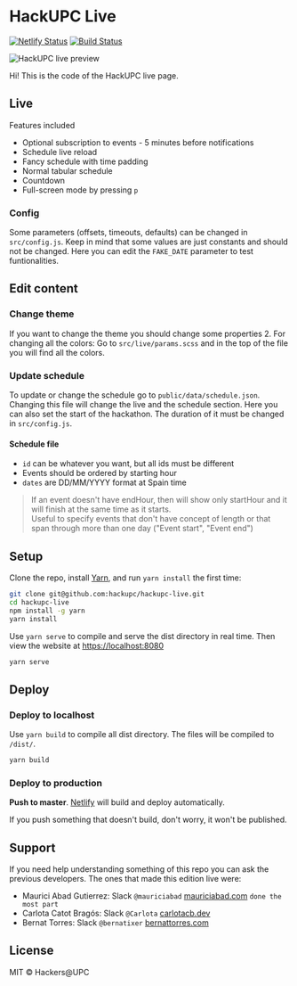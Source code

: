 # HackUPC Live

[![Netlify Status](https://api.netlify.com/api/v1/badges/71c013e3-dd84-4bc9-b55e-548fd0b8666d/deploy-status)](https://app.netlify.com/sites/hackupc-live/deploys)
[![Build Status](https://travis-ci.com/hackupc/hackupc-live.svg?branch=main)](https://travis-ci.com/hackupc/hackupc-live)

![HackUPC live preview](public/assets/img/ogimage.png)

Hi! This is the code of the HackUPC live page.

## Live

Features included

- Optional subscription to events - 5 minutes before notifications
- Schedule live reload
- Fancy schedule with time padding
- Normal tabular schedule
- Countdown
- Full-screen mode by pressing `p`

### Config

Some parameters (offsets, timeouts, defaults) can be changed in `src/config.js`. Keep in mind that some values are just constants and should not be changed.
Here you can edit the `FAKE_DATE` parameter to test funtionalities.

## Edit content

### Change theme

If you want to change the theme you should change some properties
2. For changing all the colors: Go to `src/live/params.scss` and in the top of the file you will find all the colors.

### Update schedule

To update or change the schedule go to `public/data/schedule.json`. Changing this file will change the live and the schedule section. Here you can also set the start of the hackathon. The duration of it must be changed in `src/config.js`.

#### Schedule file

- `id` can be whatever you want, but all ids must be different  
- Events should be ordered by starting hour  
- `dates` are DD/MM/YYYY format at Spain time

> If an event doesn't have endHour, then will show only startHour and it will finish at the same time as it starts.  
Useful to specify events that don't have concept of length or that span through more than one day ("Event start", "Event end")

## Setup

Clone the repo, install [Yarn](https://yarnpkg.com/), and run `yarn install` the first time:

```sh
git clone git@github.com:hackupc/hackupc-live.git
cd hackupc-live
npm install -g yarn
yarn install
```

Use `yarn serve` to compile and serve the dist directory in real time. Then view the website at [https://localhost:8080](https://localhost:8080)

```sh
yarn serve
```

## Deploy

### Deploy to localhost

Use `yarn build` to compile all dist directory. The files will be compiled to `/dist/`.

```sh
yarn build
```

### Deploy to production

**Push to master**. [Netlify](https://app.netlify.com/sites/hackupc-live) will build and deploy automatically.

If you push something that doesn't build, don't worry, it won't be published.

## Support

If you need help understanding something of this repo you can ask the previous developers. The ones that made this edition live were:

- Maurici Abad Gutierrez: Slack `@mauriciabad` [mauriciabad.com](https://mauriciabad.com/) `done the most part`
- Carlota Catot Bragós: Slack `@Carlota` [carlotacb.dev](https://carlotacb.dev/)
- Bernat Torres: Slack `@bernatixer` [bernattorres.com](https://bernattorres.com/)

## License

MIT © Hackers@UPC
